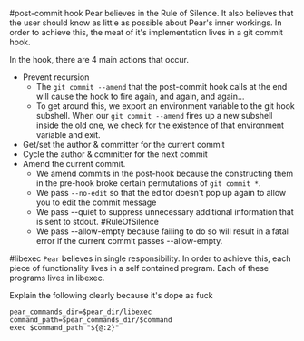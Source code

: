 #post-commit hook
Pear believes in the Rule of Silence. It also believes that the user should know as little as possible about Pear's inner workings. In order to achieve this, the meat of it's implementation lives in a git commit hook.

In the hook, there are 4 main actions that occur.
* Prevent recursion
    * The `git commit --amend` that the post-commit hook calls at the end will cause the hook to fire again, and again, and again...
    * To get around this, we export an environment variable to the git hook subshell. When our `git commit --amend` fires up a new subshell inside the old one, we check for the existence of that environment variable and exit.
* Get/set the author & committer for the current commit
* Cycle the author & committer for the next commit
* Amend the current commit.
    * We amend commits in the post-hook because the constructing them in the pre-hook broke certain permutations of `git commit *`.
    * We pass `--no-edit` so that the editor doesn't pop up again to allow you to edit the commit message
    * We pass --quiet to suppress unnecessary additional information that is sent to stdout. #RuleOfSilence
    * We pass --allow-empty because failing to do so will result in a fatal error if the current commit passes --allow-empty.

#libexec
`Pear` believes in single responsibility. In order to achieve this, each piece of functionality lives in a self contained program. Each of these programs lives in libexec.

Explain the following clearly because it's dope as fuck
```
pear_commands_dir=$pear_dir/libexec
command_path=$pear_commands_dir/$command
exec $command_path "${@:2}"
```
